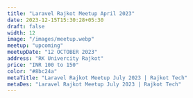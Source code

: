 ```yaml
---
title: "Laravel Rajkot Meetup April 2023"
date: 2023-12-15T15:30:28+05:30
draft: false
width: 12
image: "/images/meetup.webp"
meetup: "upcoming"
meetupDate: "12 OCTOBER 2023"
address: "RK Univercity Rajkot"
price: "INR 100 to 150"
color: "#8bc24a"
metaTitle: "Laravel Rajkot Meetup July 2023 | Rajkot Tech"
metaDes: "Laravel Rajkot Meetup July 2023 | Rajkot Tech"
---
```

